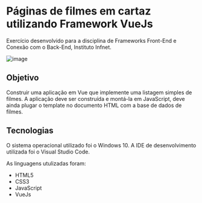 # Páginas de filmes em cartaz utilizando Framework VueJs
Exercício desenvolvido para a disciplina de Frameworks Front-End e Conexão com o Back-End, Instituto Infnet.


![image](https://user-images.githubusercontent.com/87051404/203866291-63aa432e-2871-43a9-a9e2-b5efbbf28946.png)

## Objetivo
Construir uma aplicação em Vue que implemente uma listagem simples de filmes. A aplicação deve ser construída e montá-la em JavaScript, deve ainda plugar o template no documento HTML com a base de dados de filmes.

## Tecnologias
O sistema operacional utilizado foi o Windows 10. A IDE de desenvolvimento utilizada foi o Visual Studio Code.

As linguagens utulizadas foram:

- HTML5
- CSS3
- JavaScript
- VueJs
